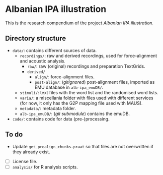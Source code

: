 # Albanian IPA illustration

This is the research compendium of the project *Albanian IPA illustration*.

## Directory structure

- `data/`: contains different sources of data.
  - `recordings/`: raw and derived recordings, used for force-alignment and acoustic analysis.
    - `raw/`: raw (original) recordings and preparation TextGrids.
    - `derived/`
      - `align/`: force-alignment files.
      - `post-align/`: (*gitignored*) post-alignment files, imported as EMU database in `alb-ipa_emuDB/`.
  - `stimuli/`: text files with the word list and the randomised word lists.
  - `varia/`: a miscellania folder with files used with different services (for now, it only has the G2P mapping file used with MAUS).
  - `metadata/`: metadata folder.
  - `alb-ipa_emuDB/`: (*git submodule*) contains the emuDB.
- `code/`: contains code for data (pre-)processing.

## To do

- Update `get_prealign_chunks.praat` so that files are not overwritten if they already exist.
- [ ] License file.
- [ ] `analysis/` for R analysis scripts.
